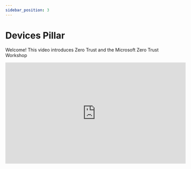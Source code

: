 ```yaml
---
sidebar_position: 3
---
```


# Devices Pillar

Welcome! This video introduces Zero Trust and the Microsoft Zero Trust Workshop

<iframe width="560" height="315" src="https://www.youtube.com/embed/wraJn-jGd_M?si=AKBKorPL0auEXFmy" title="YouTube video player" frameborder="0" allow="accelerometer; autoplay; clipboard-write; encrypted-media; gyroscope; picture-in-picture; web-share" referrerpolicy="strict-origin-when-cross-origin" allowfullscreen></iframe>

